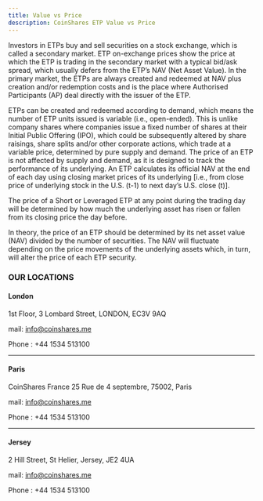 ```yaml
---
title: Value vs Price
description: CoinShares ETP Value vs Price
---
```


Investors in ETPs buy and sell securities on a stock exchange, which is called a secondary market. ETP on-exchange prices show the price at which the ETP is trading in the secondary market with a typical bid/ask spread, which usually defers from the ETP’s NAV (Net Asset Value). In the primary market, the ETPs are always created and redeemed at NAV plus creation and/or redemption costs and is the place where Authorised Participants (AP) deal directly with the issuer of the ETP.

ETPs can be created and redeemed according to demand, which means the number of ETP units issued is variable (i.e., open-ended). This is unlike company shares where companies issue a fixed number of shares at their Initial Public Offering (IPO), which could be subsequently altered by share raisings, share splits and/or other corporate actions, which trade at a variable price, determined by pure supply and demand. The price of an ETP is not affected by supply and demand, as it is designed to track the performance of its underlying. An ETP calculates its official NAV at the end of each day using closing market prices of its underlying [i.e., from close price of underlying stock in the U.S. (t-1) to next day’s U.S. close (t)].

The price of a Short or Leveraged ETP at any point during the trading day will be determined by how much the underlying asset has risen or fallen from its closing price the day before.

In theory, the price of an ETP should be determined by its net asset value (NAV) divided by the number of securities. The NAV will fluctuate depending on the price movements of the underlying assets which, in turn, will alter the price of each ETP security.



### OUR LOCATIONS

#### London

1st Floor, 3 Lombard Street, LONDON, EC3V 9AQ

mail: info@coinshares.me

Phone : +44 1534 513100


___

#### Paris

CoinShares France
25 Rue de 4 septembre, 75002, Paris


mail: info@coinshares.me

Phone : +44 1534 513100

___


#### Jersey

2 Hill Street, St Helier, Jersey, JE2 4UA

mail: info@coinshares.me

Phone : +44 1534 513100

